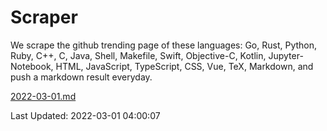 # Scraper

We scrape the github trending page of these languages: Go, Rust, Python, Ruby, C++, C, Java, Shell, Makefile, Swift, Objective-C, Kotlin, Jupyter-Notebook, HTML, JavaScript, TypeScript, CSS, Vue, TeX, Markdown, and push a markdown result everyday.

[2022-03-01.md](https://github.com/yangwenmai/github-trending-backup/blob/master/2022-03-01.md)

Last Updated: 2022-03-01 04:00:07